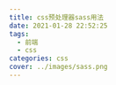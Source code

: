 ```yaml
---
title: css预处理器sass用法
date: 2021-01-28 22:52:25
tags:
  - 前端
  - css
categories: css
cover: ../images/sass.png
---
```

